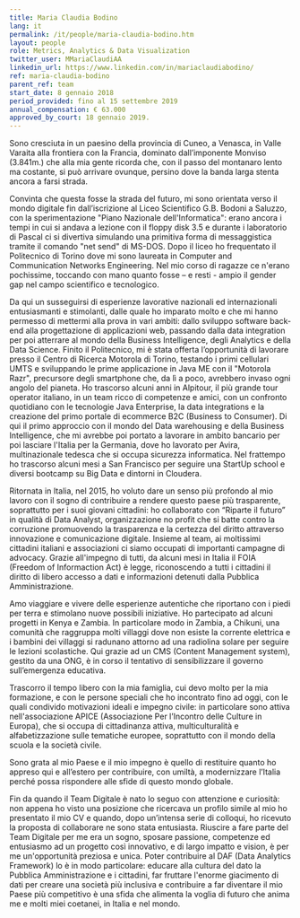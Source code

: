 ```yaml
---
title: Maria Claudia Bodino
lang: it
permalink: /it/people/maria-claudia-bodino.htm
layout: people
role: Metrics, Analytics & Data Visualization 
twitter_user: MMariaClaudiAA
linkedin_url: https://www.linkedin.com/in/mariaclaudiabodino/
ref: maria-claudia-bodino
parent_ref: team
start_date: 8 gennaio 2018
period_provided: fino al 15 settembre 2019
annual_compensation: € 63.000
approved_by_court: 18 gennaio 2019.
---
```

Sono cresciuta in un paesino della provincia di Cuneo, a Venasca, in Valle Varaita alla frontiera con la Francia, dominato dall’imponente Monviso (3.841m.) che alla mia gente ricorda che, con il passo del montanaro lento ma costante, si può arrivare ovunque, persino dove la banda larga stenta ancora a farsi strada.
 
Convinta che questa fosse la strada del futuro, mi sono orientata verso il mondo digitale fin dall’iscrizione al Liceo Scientifico G.B. Bodoni a Saluzzo, con la sperimentazione "Piano Nazionale dell'Informatica": erano ancora i tempi in cui si andava a lezione con il floppy disk 3.5 e durante i laboratorio di Pascal ci si divertiva simulando una primitiva forma di messaggistica tramite il comando "net send" di MS-DOS. Dopo il liceo ho frequentato il Politecnico di Torino dove mi sono laureata in Computer and Communication Networks Engineering. Nel mio corso di ragazze ce n'erano pochissime, toccando con mano quanto fosse – e resti - ampio il gender gap nel campo scientifico e tecnologico. 

Da qui un susseguirsi di esperienze lavorative nazionali ed internazionali entusiasmanti e stimolanti, dalle quale ho imparato molto e che mi hanno permesso di mettermi alla prova  in vari ambiti: dallo sviluppo software back-end alla progettazione di applicazioni web, passando dalla data integration per poi atterrare al mondo della Business Intelligence, degli Analytics e della Data Science. Finito il Politecnico, mi è stata offerta l’opportunità di lavorare presso il Centro di Ricerca Motorola di Torino, testando i primi cellulari UMTS e sviluppando le prime applicazione in Java ME con il "Motorola Razr", precursore degli smartphone che, da lì a poco, avrebbero invaso ogni angolo del pianeta.
Ho trascorso alcuni anni in Alpitour, il più grande tour operator italiano, in un team ricco di competenze e amici, con un confronto quotidiano con le tecnologie Java Enterprise, la data integrations e la creazione del primo portale di ecommerce B2C (Business to Consumer). Di qui il primo approccio con il mondo del Data warehousing e della Business Intelligence, che mi avrebbe poi portato a lavorare in ambito bancario per poi lasciare l'Italia per la Germania, dove ho lavorato per Avira, multinazionale tedesca che si occupa sicurezza informatica. Nel frattempo ho trascorso alcuni mesi a San Francisco per seguire una StartUp school e diversi bootcamp su Big Data e dintorni in Cloudera.

Ritornata in Italia, nel 2015, ho voluto dare un senso più profondo al mio lavoro con il sogno di contribuire a rendere questo paese più trasparente, soprattutto per i suoi giovani cittadini: ho collaborato con “Riparte il futuro” in qualità di Data Analyst, organizzazione no profit che si batte contro la corruzione promuovendo la trasparenza e la certezza del diritto attraverso innovazione e comunicazione digitale. Insieme al team, ai moltissimi cittadini italiani e associazioni ci siamo occupati di importanti campagne di advocacy. Grazie all'impegno di tutti, da alcuni mesi in Italia il FOIA (Freedom of Informaction Act) è legge, riconoscendo a tutti i cittadini il diritto di libero accesso a dati e informazioni detenuti dalla Pubblica Amministrazione.

Amo viaggiare e vivere delle esperienze autentiche che riportano con i piedi per terra e stimolano nuove possibili iniziative. Ho partecipato ad alcuni progetti in Kenya e Zambia. In particolare modo in Zambia, a Chikuni, una comunità che raggruppa molti villaggi dove non esiste la corrente elettrica e i bambini dei villaggi si radunano attorno ad una radiolina solare per seguire le lezioni scolastiche. Qui grazie ad un CMS (Content Management system), gestito da una ONG, è in corso il tentativo di sensibilizzare il governo sull’emergenza educativa.

Trascorro il tempo libero con la mia famiglia, cui devo molto per la mia formazione, e con le persone speciali che ho incontrato fino ad oggi, con le quali condivido motivazioni ideali e impegno civile: in particolare sono attiva nell'associazione APICE (Associazione Per l’Incontro delle Culture in Europa), che si occupa di cittadinanza attiva, multiculturalità e alfabetizzazione sulle tematiche europee, soprattutto con il mondo della scuola e la società civile.
 
Sono grata al mio Paese e il mio impegno è quello di restituire quanto ho appreso qui e all’estero per contribuire, con umiltà, a modernizzare l’Italia perché possa rispondere alle sfide di questo mondo globale.

Fin da quando il Team Digitale è nato lo seguo con attenzione e curiosità: non appena ho visto una posizione che ricercava un profilo simile al mio ho presentato il mio CV e quando, dopo un’intensa serie di colloqui, ho ricevuto la proposta di collaborare ne sono stata entusiasta.  Riuscire a fare parte del Team Digitale per me era un sogno, sposare passione, competenze ed entusiasmo ad un progetto così innovativo, e di largo impatto e vision, è per me un'opportunità preziosa e unica.
Poter contribuire al DAF (Data Analytics Framework) lo è in modo particolare: educare alla cultura del dato la Pubblica Amministrazione  e i cittadini, far fruttare l'enorme giacimento di dati per creare una società più inclusiva e contribuire a far diventare il mio Paese più competitivo è una sfida che alimenta la voglia di futuro che anima me e molti miei coetanei, in Italia e nel mondo.
